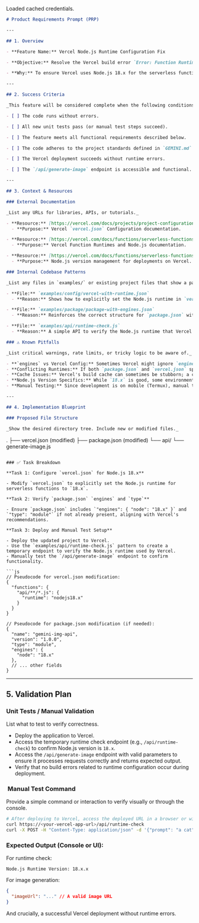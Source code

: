 Loaded cached credentials.
```markdown
# Product Requirements Prompt (PRP)

---

## 1. Overview

- **Feature Name:** Vercel Node.js Runtime Configuration Fix

- **Objective:** Resolve the Vercel build error `Error: Function Runtimes must have a valid version` by correctly configuring the Node.js runtime for the deployment.

- **Why:** To ensure Vercel uses Node.js 18.x for the serverless functions, allowing the build to succeed and the `/api/generate-image` endpoint to be deployed correctly.

---

## 2. Success Criteria

_This feature will be considered complete when the following conditions are met:_

- [ ] The code runs without errors.

- [ ] All new unit tests pass (or manual test steps succeed).

- [ ] The feature meets all functional requirements described below.

- [ ] The code adheres to the project standards defined in `GEMINI.md`.

- [ ] The Vercel deployment succeeds without runtime errors.

- [ ] The `/api/generate-image` endpoint is accessible and functional.

---

## 3. Context & Resources

### External Documentation

_List any URLs for libraries, APIs, or tutorials._

- **Resource:** [https://vercel.com/docs/projects/project-configuration/project-settings#functions](https://vercel.com/docs/projects/project-configuration/project-settings#functions)
  - **Purpose:** Vercel `vercel.json` Configuration documentation.

- **Resource:** [https://vercel.com/docs/functions/serverless-functions/runtimes/node.js](https://vercel.com/docs/functions/serverless-functions/runtimes/node.js)
  - **Purpose:** Vercel Function Runtimes and Node.js documentation.

- **Resource:** [https://vercel.com/docs/functions/serverless-functions/runtimes#node.js-version](https://vercel.com/docs/functions/serverless-functions/runtimes#node.js-version)
  - **Purpose:** Node.js version management for deployments on Vercel.

### Internal Codebase Patterns

_List any files in `examples/` or existing project files that show a pattern to follow._

- **File:** `examples/config/vercel-with-runtime.json`
  - **Reason:** Shows how to explicitly set the Node.js runtime in `vercel.json` to override any inference issues.

- **File:** `examples/package/package-with-engines.json`
  - **Reason:** Reinforces the correct structure for `package.json` with `engines` and `"type": "module"`.

- **File:** `examples/api/runtime-check.js`
  - **Reason:** A simple API to verify the Node.js runtime that Vercel is actually using for the function.

### ⚠️ Known Pitfalls

_List critical warnings, rate limits, or tricky logic to be aware of._

- **`engines` vs Vercel Config:** Sometimes Vercel might ignore `engines` in `package.json` if not explicitly configured.
- **Conflicting Runtimes:** If both `package.json` and `vercel.json` specify runtimes, ensure they match.
- **Cache Issues:** Vercel's build cache can sometimes be stubborn; a cache reset might be needed.
- **Node.js Version Specifics:** While `18.x` is good, some environments might prefer a specific minor version like `18.17.0`.
- **Manual Testing:** Since development is on mobile (Termux), manual testing in-browser will be required.

---

## 4. Implementation Blueprint

### Proposed File Structure

_Show the desired directory tree. Include new or modified files._

```
.
├── vercel.json         (modified)
├── package.json        (modified)
└── api/
    └── generate-image.js
```

### ✅ Task Breakdown

**Task 1: Configure `vercel.json` for Node.js 18.x**

- Modify `vercel.json` to explicitly set the Node.js runtime for serverless functions to `18.x`.

**Task 2: Verify `package.json` `engines` and `type`**

- Ensure `package.json` includes `"engines": { "node": "18.x" }` and `"type": "module"` if not already present, aligning with Vercel's recommendations.

**Task 3: Deploy and Manual Test Setup**

- Deploy the updated project to Vercel.
- Use the `examples/api/runtime-check.js` pattern to create a temporary endpoint to verify the Node.js runtime used by Vercel.
- Manually test the `/api/generate-image` endpoint to confirm functionality.

```js
// Pseudocode for vercel.json modification:
{
  "functions": {
    "api/**/*.js": {
      "runtime": "nodejs18.x"
    }
  }
}

// Pseudocode for package.json modification (if needed):
{
  "name": "gemini-img-api",
  "version": "1.0.0",
  "type": "module",
  "engines": {
    "node": "18.x"
  },
  // ... other fields
}
```

---

## 5. Validation Plan

### Unit Tests / Manual Validation

List what to test to verify correctness.

- Deploy the application to Vercel.
- Access the temporary runtime check endpoint (e.g., `/api/runtime-check`) to confirm Node.js version is `18.x`.
- Access the `/api/generate-image` endpoint with valid parameters to ensure it processes requests correctly and returns expected output.
- Verify that no build errors related to runtime configuration occur during deployment.

### ‍ Manual Test Command

Provide a simple command or interaction to verify visually or through the console.

```bash
# After deploying to Vercel, access the deployed URL in a browser or with curl:
curl https://<your-vercel-app-url>/api/runtime-check
curl -X POST -H "Content-Type: application/json" -d '{"prompt": "a cat"}' https://<your-vercel-app-url>/api/generate-image
```

### Expected Output (Console or UI):

For runtime check:
```
Node.js Runtime Version: 18.x.x
```
For image generation:
```json
{
  "imageUrl": "..." // A valid image URL
}
```
And crucially, a successful Vercel deployment without runtime errors.
```
